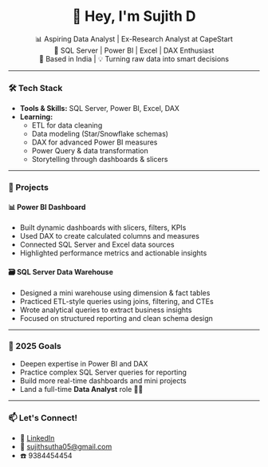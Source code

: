 <h1 align="center">👋 Hey, I'm Sujith D</h1>

<p align="center">
  📊 Aspiring Data Analyst | Ex-Research Analyst at CapeStart<br/>
  🧠 SQL Server | Power BI | Excel | DAX Enthusiast<br/>
  📍 Based in India | 💡 Turning raw data into smart decisions
</p>

---

### 🛠️ Tech Stack

- **Tools & Skills:** SQL Server, Power BI, Excel, DAX  
- **Learning:**
  - ETL for data cleaning 
  - Data modeling (Star/Snowflake schemas)  
  - DAX for advanced Power BI measures  
  - Power Query & data transformation  
  - Storytelling through dashboards & slicers

---

### 🔨 Projects

#### 📊 Power BI Dashboard
- Built dynamic dashboards with slicers, filters, KPIs  
- Used DAX to create calculated columns and measures  
- Connected SQL Server and Excel data sources  
- Highlighted performance metrics and actionable insights

#### 🗃️ SQL Server Data Warehouse
- Designed a mini warehouse using dimension & fact tables  
- Practiced ETL-style queries using joins, filtering, and CTEs  
- Wrote analytical queries to extract business insights  
- Focused on structured reporting and clean schema design

---

### 🎯 2025 Goals

- Deepen expertise in Power BI and DAX  
- Practice complex SQL Server queries for reporting  
- Build more real-time dashboards and mini projects  
- Land a full-time **Data Analyst** role 👨‍💻

---

### 📫 Let's Connect!

- 🔗 [LinkedIn](https://www.linkedin.com/in/sujith-d-876853236/)
- 📧 sujithsutha05@gmail.com
- ☎️ 9384454454
